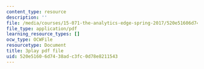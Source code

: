 ```yaml
---
content_type: resource
description: ''
file: /media/courses/15-071-the-analytics-edge-spring-2017/520e51606d7438adc3fc0d78e8211543_CaLv-IWX5vo.pdf
file_type: application/pdf
learning_resource_types: []
ocw_type: OCWFile
resourcetype: Document
title: 3play pdf file
uid: 520e5160-6d74-38ad-c3fc-0d78e8211543
---
```

